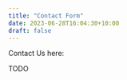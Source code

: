 ```yaml
---
title: "Contact Form"
date: 2023-06-28T16:04:30+10:00
draft: false
---
```


Contact Us here:


TODO

